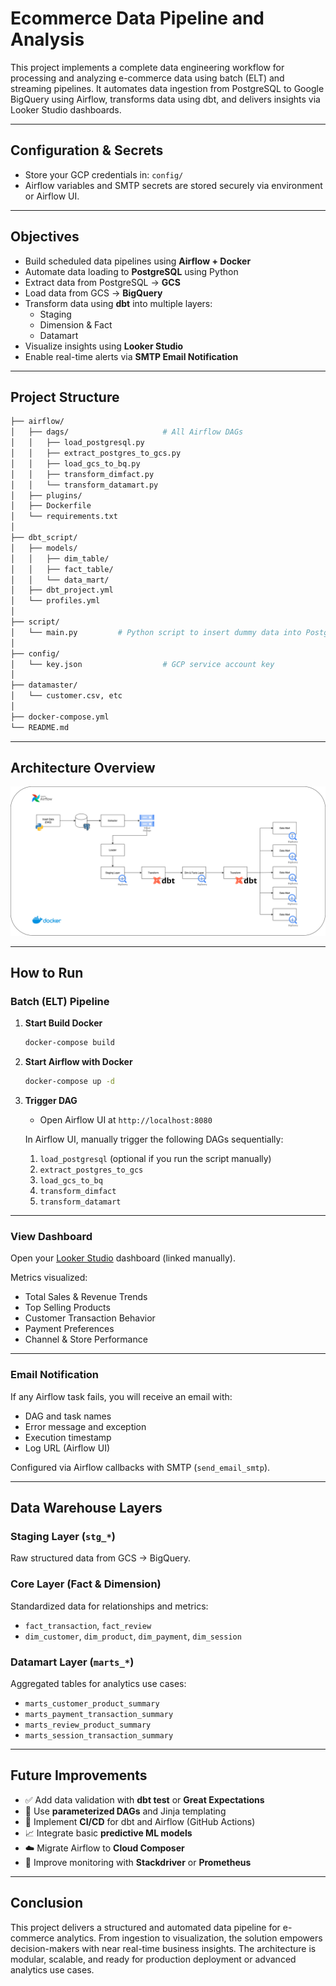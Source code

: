 
# Ecommerce Data Pipeline and Analysis

This project implements a complete data engineering workflow for processing and analyzing e-commerce data using batch (ELT) and streaming pipelines. It automates data ingestion from PostgreSQL to Google BigQuery using Airflow, transforms data using dbt, and delivers insights via Looker Studio dashboards.

---

## Configuration & Secrets

- Store your GCP credentials in: `config/`
- Airflow variables and SMTP secrets are stored securely via environment or Airflow UI.

---

## Objectives

- Build scheduled data pipelines using **Airflow + Docker**
- Automate data loading to **PostgreSQL** using Python
- Extract data from PostgreSQL → **GCS**
- Load data from GCS → **BigQuery**
- Transform data using **dbt** into multiple layers:
  - Staging
  - Dimension & Fact
  - Datamart
- Visualize insights using **Looker Studio**
- Enable real-time alerts via **SMTP Email Notification**

---

## Project Structure

```bash
├── airflow/                      
│   ├── dags/                     # All Airflow DAGs
│   │   ├── load_postgresql.py
│   │   ├── extract_postgres_to_gcs.py
│   │   ├── load_gcs_to_bq.py
│   │   ├── transform_dimfact.py
│   │   └── transform_datamart.py
│   ├── plugins/
│   ├── Dockerfile
│   └── requirements.txt
│
├── dbt_script/                          
│   ├── models/
│   │   ├── dim_table/
│   │   ├── fact_table/
│   │   └── data_mart/
│   ├── dbt_project.yml
│   └── profiles.yml
│
├── script/
│   └── main.py         # Python script to insert dummy data into PostgreSQL
│
├── config/
│   └── key.json                  # GCP service account key
│
├── datamaster/
│   └── customer.csv, etc
│
├── docker-compose.yml
└── README.md
```

---

## Architecture Overview

![Pipeline Architecture](./assets/pipeline_architecture.png)

---

## How to Run

### Batch (ELT) Pipeline

1. **Start Build Docker**
   ```bash
   docker-compose build
   ```

2. **Start Airflow with Docker**
   ```bash
   docker-compose up -d
   ```

3. **Trigger DAG**
   - Open Airflow UI at `http://localhost:8080`
   
   In Airflow UI, manually trigger the following DAGs sequentially:

   1. `load_postgresql` (optional if you run the script manually)
   2. `extract_postgres_to_gcs`
   3. `load_gcs_to_bq`
   4. `transform_dimfact`
   5. `transform_datamart`

---

### View Dashboard

Open your [Looker Studio](https://lookerstudio.google.com/reporting/d4e2a9ba-5e40-45eb-8298-30b6eebfa445) dashboard (linked manually).

Metrics visualized:

- Total Sales & Revenue Trends
- Top Selling Products
- Customer Transaction Behavior
- Payment Preferences
- Channel & Store Performance

---

### Email Notification

If any Airflow task fails, you will receive an email with:

- DAG and task names
- Error message and exception
- Execution timestamp
- Log URL (Airflow UI)

Configured via Airflow callbacks with SMTP (`send_email_smtp`).

---

## Data Warehouse Layers

### Staging Layer (`stg_*`)
Raw structured data from GCS → BigQuery.

### Core Layer (Fact & Dimension)
Standardized data for relationships and metrics:

- `fact_transaction`, `fact_review`
- `dim_customer`, `dim_product`, `dim_payment`, `dim_session`

### Datamart Layer (`marts_*`)
Aggregated tables for analytics use cases:

- `marts_customer_product_summary`
- `marts_payment_transaction_summary`
- `marts_review_product_summary`
- `marts_session_transaction_summary`

---

## Future Improvements

- ✅ Add data validation with **dbt test** or **Great Expectations**
- 🔁 Use **parameterized DAGs** and Jinja templating
- 🚀 Implement **CI/CD** for dbt and Airflow (GitHub Actions)
- 📈 Integrate basic **predictive ML models**
- ☁️ Migrate Airflow to **Cloud Composer**
- 🔎 Improve monitoring with **Stackdriver** or **Prometheus**

---

## Conclusion

This project delivers a structured and automated data pipeline for e-commerce analytics. From ingestion to visualization, the solution empowers decision-makers with near real-time business insights. The architecture is modular, scalable, and ready for production deployment or advanced analytics use cases.
